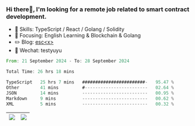 ### Hi there👋, I'm looking for a remote job related to smart contract development.


- 🔨 Skills: TypeScript / React / Golang / Solidity
- 🎯 Focusing: English Learning & Blockchain & Golang
- ✏️ Blog: [esc\<x\>](https://escx.github.io)
- 💬 Wechat: testyuyu


<!--START_SECTION:waka-->

```rust
From: 21 September 2024 - To: 28 September 2024

Total Time: 26 hrs 18 mins

TypeScript   25 hrs 7 mins   ########################-   95.47 %
Other        41 mins         #------------------------   02.64 %
JSON         14 mins         -------------------------   00.95 %
Markdown     9 mins          -------------------------   00.62 %
XML          5 mins          -------------------------   00.32 %
```

<!--END_SECTION:waka-->


| <img align="center" src="https://github-readme-stats.vercel.app/api/?username=escX&show_icons=true&theme=buefy&hide_border=true&card_width=500" /> | <img align="center" src="https://github-readme-stats.vercel.app/api/top-langs/?username=escX&layout=compact&theme=buefy&hide_border=true&card_width=500" /> |
| ------------- | ------------- |
